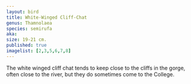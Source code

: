 ```yaml
---
layout: bird
title: White-Winged Cliff-Chat
genus: Thamnolaea
species: semirufa
aka: 
size: 19-21 cm.
published: true
imagelist: [2,3,5,6,7,8]
---
```


The white winged cliff chat tends to keep close to the cliffs in the gorge, often close to the river, but they do sometimes come to the College.

